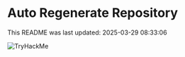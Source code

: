 # Auto Regenerate Repository

This README was last updated: 2025-03-29 08:33:06

 ![TryHackMe](https://tryhackme.com/badge/533634)